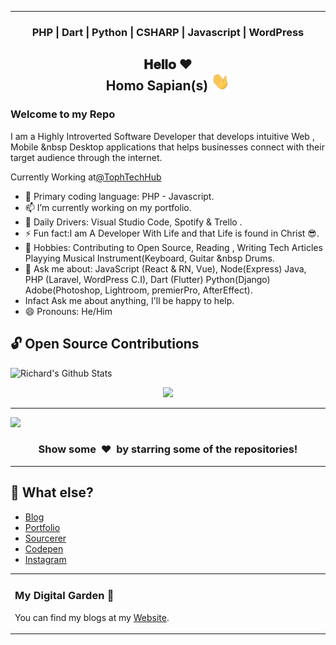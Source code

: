 <hr />
<h3 align="center">
PHP | Dart | Python | CSHARP | Javascript | WordPress


<h2 align="center"> 𝐇𝐞𝐥𝐥𝐨 ❤ <br> Homo Sapian(s) <img src="https://raw.githubusercontent.com/ABSphreak/ABSphreak/master/gifs/Hi.gif" width="30px"></h2>
<h3> Welcome to my Repo</h3>

 I am a Highly Introverted Software Developer that develops intuitive Web , Mobile &nbsp Desktop applications that helps businesses connect with their target audience through the internet.

Currently Working at[@TophTechHub](http://tophtechhub.epizy.com)

* 🌱 Primary coding language: PHP - Javascript.
* 📫 I’m currently working on my portfolio.
* 🚀 Daily Drivers: Visual Studio Code, Spotify & Trello .
* ⚡ Fun fact:I am A Developer With Life and that Life is found in Christ 😎.
* 🎉 Hobbies: Contributing to Open Source, Reading , Writing Tech Articles Playying Musical Instrument(Keyboard, Guitar &nbsp Drums.
* 💬 Ask me about: JavaScript (React & RN, Vue), Node(Express) Java, PHP (Laravel, WordPress C.I), Dart (Flutter) Python(Django) Adobe(Photoshop, Lightroom, premierPro, AfterEffect).
*  Infact Ask me about anything, I'll be happy to help.
* 😄 Pronouns: He/Him

<table><tr><td valign="top" width="50%">

### My Digital Garden 🌱
You can find my blogs at my [Website](https://dev.to/richardsisaac).

</td>

## 🔓 Open Source Contributions

![Richard's Github Stats](https://github-readme-stats.vercel.app/api?username=Richards-isaac&show_icons=true)

<p align="middle">
  <img width="600" src="https://github-profile-trophy.vercel.app/?username=Richards-isaac&rank=SS,S,AAA,AA,A,B,C&row=1&column=5"/>
</p>

---

<div>
 
  <img src="https://github-readme-stats.vercel.app/api/top-langs/?username=Richards-isaac&layout=compact" />
</div>


<h3 align="center">Show some &nbsp;❤️&nbsp; by starring some of the repositories!</h3>
<hr>


## 🤷 What else?
- [Blog](https://feycode.hashnode.dev)
- [Portfolio](https://feycode.github.io)
- [Sourcerer](https://feycode.io/feycode)
- [Codepen](https://codepen.io/feycode)
- [Instagram](https://www.instagram.com/Richardoluisaac)
 
